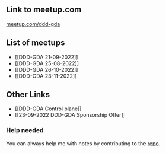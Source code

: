 ## Link to meetup.com

[meetup.com/ddd-gda](https://www.meetup.com/pl-PL/ddd-gda/)

## List of meetups
- [[DDD-GDA 21-09-2022]]
- [[DDD-GDA 25-08-2022]]
- [[DDD-GDA 26-10-2022]]
- [[DDD-GDA 23-11-2022]]

## Other Links
- [[DDD-GDA Control plane]]
- [[23-09-2022 DDD-GDA Sponsorship Offer]]

### Help needed
You can always help me with notes by contributing to the [repo](https://github.com/oneacik/mindoo).
